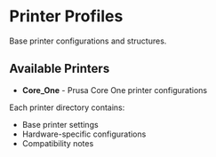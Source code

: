 # Printer Profiles

Base printer configurations and structures.

## Available Printers

- **Core_One** - Prusa Core One printer configurations

Each printer directory contains:

- Base printer settings
- Hardware-specific configurations
- Compatibility notes
